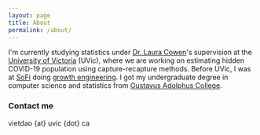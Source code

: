 ```yaml
---
layout: page
title: About
permalink: /about/
---
```


I'm currently studying statistics under [Dr. Laura Cowen](https://cowenlab.weebly.com)'s supervision at the [University of Victoria](https://uvic.ca) (UVic), where we are working on estimating hidden COVID-19 population using capture-recapture methods. Before UVic, I was at [SoFi](https://sofi.com) doing [growth engineering](https://www.saxifrage.xyz/post/growth-engineering). I got my undergraduate degree in computer science and statistics from [Gustavus Adolphus College](https://gustavus.edu).

### Contact me

vietdao {at} uvic {dot} ca